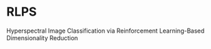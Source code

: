 # RLPS
Hyperspectral Image Classification via Reinforcement Learning-Based Dimensionality Reduction
